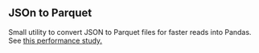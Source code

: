 ## JSOn to Parquet

Small utility to convert JSON to Parquet files for faster reads into Pandas. See [this performance study.](https://www.architecture-performance.fr/ap_blog/loading-data-into-a-pandas-dataframe-a-performance-study/) 